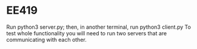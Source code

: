 # EE419

Run python3 server.py; then, in another terminal, run python3 client.py
To test whole functionality you will need to run two servers that are communicating with each other.
